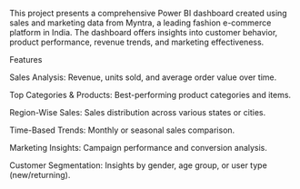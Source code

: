 This project presents a comprehensive Power BI dashboard created using sales and marketing data from Myntra, a leading fashion e-commerce platform in India. The dashboard offers insights into customer behavior, product performance, revenue trends, and marketing effectiveness.

Features

Sales Analysis: Revenue, units sold, and average order value over time.

Top Categories & Products: Best-performing product categories and items.

Region-Wise Sales: Sales distribution across various states or cities.

Time-Based Trends: Monthly or seasonal sales comparison.

Marketing Insights: Campaign performance and conversion analysis.

Customer Segmentation: Insights by gender, age group, or user type (new/returning).

